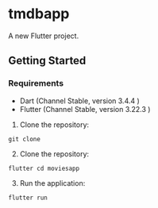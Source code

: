 # tmdbapp

A new Flutter project.

## Getting Started

### Requirements

- Dart (Channel Stable, version 3.4.4 )
- Flutter (Channel Stable, version 3.22.3 )

1. Clone the repository:

```
git clone 
```

2. Clone the repository:
```
flutter cd moviesapp
```

3. Run the application:
```
flutter run
```
